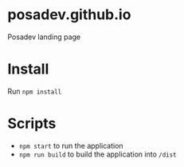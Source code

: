 # posadev.github.io
Posadev landing page

# Install

Run `npm install`

# Scripts

* `npm start` to run the application
* `npm run build` to build the application into `/dist`

